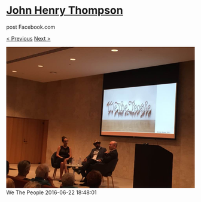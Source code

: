 # [John Henry Thompson](../README.md)
post Facebook.com

[< Previous](2016-06-29-2.md) [Next >](2016-06-22-3.md)

[![](../media/2016-06-22/Mobile-Uploads-We-The-People.jpg)](../README.md)
We The People
2016-06-22 18:48:01